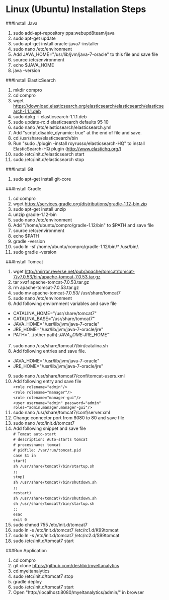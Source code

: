 Linux (Ubuntu) Installation Steps
==================================

###Install Java
1. sudo add-apt-repository ppa:webupd8team/java
2. sudo apt-get update
3. sudo apt-get install oracle-java7-installer        
4. sudo nano /etc/environment
5. Add JAVA_HOME="/usr/lib/jvm/java-7-oracle" to this file and save file        
6. source /etc/environment
7. echo $JAVA_HOME
8. java -version

###Install ElasticSearch
1. mkdir compro
2. cd compro
3. wget https://download.elasticsearch.org/elasticsearch/elasticsearch/elasticsearch-1.1.1.deb
4. sudo dpkg -i elasticsearch-1.1.1.deb
5. sudo update-rc.d elasticsearch defaults 95 10
6. sudo nano /etc/elasticsearch/elasticsearch.yml
7. Add "script.disable_dynamic: true" at the end of file and save.  
8. cd /usr/share/elasticsearch/bin
9. Run "sudo ./plugin -install royrusso/elasticsearch-HQ" to install ElasticSearch-HQ plugin (http://www.elastichq.org/)
10. sudo /etc/init.d/elasticsearch start  
11. sudo /etc/init.d/elasticsearch stop  

###Install Git 
1. sudo apt-get install git-core

###Install Gradle
1. cd compro
2. wget https://services.gradle.org/distributions/gradle-1.12-bin.zip
3. sudo apt-get install unzip
4. unzip gradle-1.12-bin
5. sudo nano /etc/environment 
6. Add "/home/ubuntu/compro/gradle-1.12/bin" to $PATH and save file
7. source /etc/environment
8. echo $PATH
9. gradle -version
10. sudo ln -sf /home/ubuntu/compro/gradle-1.12/bin/* /usr/bin/.
11. sudo gradle -version


###Install Tomcat
1. wget http://mirror.reverse.net/pub/apache/tomcat/tomcat-7/v7.0.53/bin/apache-tomcat-7.0.53.tar.gz
2. tar xvzf apache-tomcat-7.0.53.tar.gz
3. rm apache-tomcat-7.0.53.tar.gz
4. sudo mv apache-tomcat-7.0.53/ /usr/share/tomcat7
5. sudo nano /etc/environment
6. Add following enviornment variables and save file
  * CATALINA_HOME="/usr/share/tomcat7"
  * CATALINA_BASE="/usr/share/tomcat7"
  * JAVA_HOME="/usr/lib/jvm/java-7-oracle"
  * JRE_HOME="/usr/lib/jvm/java-7-oracle/jre"
  * PATH="...(other path):$JAVA_HOME:$JRE_HOME"`
7. sudo nano /usr/share/tomcat7/bin/catalina.sh
8. Add following entries and save file.
  * JAVA_HOME="/usr/lib/jvm/java-7-oracle"	   	   
  * JRE_HOME="/usr/lib/jvm/java-7-oracle/jre"
9. sudo nano /usr/share/tomcat7/conf/tomcat-users.xml	
10. Add following entry and save file  
`<role rolename="admin"/>`  
`<role rolename="manager"/>`  
`<role rolename="manager-gui"/>`  
`<user username="admin" password="admin" roles="admin,manager,manager-gui"/>`  
11. sudo nano /usr/share/tomcat7/conf/server.xml
12. Change connector port from 8080 to 80 and save file
13. sudo nano /etc/init.d/tomcat7
14. Add following snippet and save file  
`# Tomcat auto-start`  
`# description: Auto-starts tomcat`  
`# processname: tomcat`  
`# pidfile: /var/run/tomcat.pid`  
`case $1 in`  
`start)`  
`sh /usr/share/tomcat7/bin/startup.sh`  
`;;`  
`stop)`  
`sh /usr/share/tomcat7/bin/shutdown.sh`  
`;;`  
`restart)`  
`sh /usr/share/tomcat7/bin/shutdown.sh`  
`sh /usr/share/tomcat7/bin/startup.sh`  
`;;`  
`esac`  
`exit 0`  
15. sudo chmod 755 /etc/init.d/tomcat7
16. sudo ln -s /etc/init.d/tomcat7 /etc/rc1.d/K99tomcat
17. sudo ln -s /etc/init.d/tomcat7 /etc/rc2.d/S99tomcat
18. sudo /etc/init.d/tomcat7 start

###Run Application
1. cd compro
2. git clone https://github.com/deshbir/myeltanalytics
3. cd myeltanalytics
4. sudo /etc/init.d/tomcat7 stop
5. gradle deploy
6. sudo /etc/init.d/tomcat7 start
7. Open "http://localhost:8080/myeltanalytics/admin/" in browser


